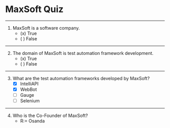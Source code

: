 # MaxSoft Quiz

---
1. MaxSoft is a software company.
    - (x) True
    - ( ) False

---

2. The domain of MaxSoft is test automation framework development.
    - (x) True
    - ( ) False 

---

3. What are the test automation frameworks developed by MaxSoft?
    - [x] IntelliAPI
    - [x] WebBot
    - [ ] Gauge
	- [ ] Selenium

---

4. Who is the Co-Founder of MaxSoft?
    - R:= Osanda
